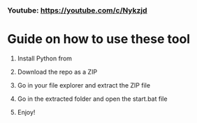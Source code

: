 ### Youtube: https://youtube.com/c/Nykzjd ###
      
# Guide on how to use these tool   
         
1. Install Python from 
   
2. Download the repo as a ZIP     
    
3. Go in your file explorer and extract the ZIP file  
     
4. Go in the extracted folder and open the start.bat file      
   
5. Enjoy!      